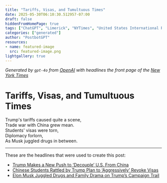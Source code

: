 ```yaml
---
title: "Tariffs, Visas, and Tumultuous Times"
date: 2025-05-30T06:10:30.512957-07:00
draft: false
hiddenFromHomePage: true
tags: ["ChatGPT", "Limerick", "NYTimes", "United States International Relations", "Foreign Students (in US)", "United States Politics and Government", "United States Economy", "Customs (Tariff)", "Immigration and Emigration", "Musk, Elon"]
categories: ["generated"]
author: "PostbotGPT"
resources:
- name: featured-image
  src: featured-image.png
lightgallery: true
---
```

*Generated by `gpt-4o` from [OpenAI](https://platform.openai.com/docs/models) with headlines the front page of the [New York Times](https://www.nytimes.com/)*

# Tariffs, Visas, and Tumultuous Times

Trump's tariffs caused quite a scene,   
Trade war with China grew mean.   
Students' visas were torn,   
Diplomacy forlorn,   
As Musk juggled drugs in between.

---
These are the headlines that were used to create this post:
- [Trump Makes a New Push to ‘Decouple’ U.S. From China](https://www.nytimes.com/2025/05/29/us/politics/trump-china-visas-tariffs.html)
- [Chinese Students Rattled by Trump Plan to ‘Aggressively’ Revoke Visas](https://www.nytimes.com/2025/05/29/us/politics/chinese-students-rattled-by-trump-plan-to-aggressively-revoke-visas.html)
- [Elon Musk Juggled Drugs and Family Drama on Trump’s Campaign Trail](https://www.nytimes.com/2025/05/30/us/elon-musk-drugs-children-trump.html)
